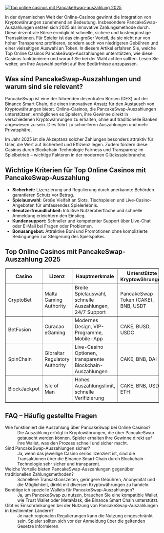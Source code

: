 [![Top online casinos mit PancakeSwap-auszahlung 2025](https://123-caf.pages.dev/gitsignup.png)](https://vrmoo.ru/Bt82HjjY)

<div>     <p>In der dynamischen Welt der Online-Casinos gewinnt die Integration von Kryptowährungen zunehmend an Bedeutung. Insbesondere PancakeSwap-Auszahlungen setzen sich 2025 als innovative Zahlungsmethode durch. Diese dezentrale Börse ermöglicht schnelle, sichere und kostengünstige Transaktionen. Für Spieler ist das ein großer Vorteil, da sie nicht nur von hoher Transparenz profitieren, sondern auch von niedrigeren Gebühren und einer vielseitigen Auswahl an Token. In diesem Artikel erfahren Sie, welche Top Online Casinos PancakeSwap-Auszahlungen unterstützen, wie diese Casinos funktionieren und worauf Sie bei der Wahl achten sollten. Lesen Sie weiter, um Ihre Auswahl perfekt auf Ihre Bedürfnisse anzupassen.</p>    <h2>Was sind PancakeSwap-Auszahlungen und warum sind sie relevant?</h2>   <p>PancakeSwap ist eine der führenden dezentralen Börsen (DEX) auf der Binance Smart Chain, die einen innovativen Ansatz für den Austausch von Kryptowährungen bietet. Online-Casinos, die PancakeSwap-Auszahlungen unterstützen, ermöglichen es Spielern, ihre Gewinne direkt in verschiedenen Kryptowährungen zu erhalten, ohne auf traditionelle Banken angewiesen zu sein. Dies führt zu schnelleren Auszahlungen und mehr Privatsphäre.</p>   <p>Im Jahr 2025 ist die Akzeptanz solcher Zahlungen besonders attraktiv für User, die Wert auf Sicherheit und Effizienz legen. Zudem fördern diese Casinos durch Blockchain-Technologie Fairness und Transparenz im Spielbetrieb – wichtige Faktoren in der modernen Glücksspielbranche.</p>    <h2>Wichtige Kriterien für Top Online Casinos mit PancakeSwap-Auszahlung</h2>   <ul>     <li><strong>Sicherheit:</strong> Lizenzierung und Regulierung durch anerkannte Behörden garantieren Schutz vor Betrug.</li>     <li><strong>Spielauswahl:</strong> Große Vielfalt an Slots, Tischspielen und Live-Casino-Angeboten für umfassendes Spielerlebnis.</li>     <li><strong>Benutzerfreundlichkeit:</strong> Intuitive Nutzeroberfläche und schnelle Anmeldung erleichtern den Einstieg.</li>     <li><strong>Kundensupport:</strong> Schneller und kompetenter Support über Live-Chat oder E-Mail bei Fragen oder Problemen.</li>     <li><strong>Bonusangebot:</strong> Attraktive Boni und Promotionen ohne komplizierte Bedingungen zur Steigerung des Spielspaßes.</li>   </ul>    <h2>Top Online Casinos mit PancakeSwap-Auszahlung 2025</h2>   <table border="1" cellpadding="8" cellspacing="0">     <thead>       <tr>         <th>Casino</th>         <th>Lizenz</th>         <th>Hauptmerkmale</th>         <th>Unterstützte Kryptowährungen</th>       </tr>     </thead>     <tbody>       <tr>         <td>CryptoBet</td>         <td>Malta Gaming Authority</td>         <td>Breite Spielauswahl, schnelle Auszahlungen, 24/7 Support</td>         <td>PancakeSwap Token (CAKE), BNB, USDT</td>       </tr>       <tr>         <td>BetFusion</td>         <td>Curacao eGaming</td>         <td>Modernes Design, VIP-Programme, Mobile-App</td>         <td>CAKE, BUSD, USDC</td>       </tr>       <tr>         <td>SpinChain</td>         <td>Gibraltar Regulatory Authority</td>         <td>Live-Casino Optionen, transparente Blockchain-Auszahlungen</td>         <td>CAKE, BNB, DAI</td>       </tr>       <tr>         <td>BlockJackpot</td>         <td>Isle of Man</td>         <td>Hohes Auszahlungslimit, schnelle Verifizierung</td>         <td>CAKE, BNB, USDT, ETH</td>       </tr>     </tbody>   </table>    <h2>FAQ – Häufig gestellte Fragen</h2>   <dl>     <dt>Wie funktioniert die Auszahlung über PancakeSwap bei Online Casinos?</dt>     <dd>Die Auszahlung erfolgt in Kryptowährungen, die über PancakeSwap getauscht werden können. Spieler erhalten ihre Gewinne direkt auf ihre Wallet, was den Prozess schnell und sicher macht.</dd>      <dt>Sind PancakeSwap-Auszahlungen sicher?</dt>     <dd>Ja, wenn das jeweilige Casino seriös lizenziert ist, sind die Transaktionen über die Binance Smart Chain durch Blockchain-Technologie sehr sicher und transparent.</dd>      <dt>Welche Vorteile bieten PancakeSwap-Auszahlungen gegenüber traditionellen Zahlungsmethoden?</dt>     <dd>Schnellere Transaktionszeiten, geringere Gebühren, Anonymität und die Möglichkeit, direkt mit diversen Kryptowährungen zu handeln.</dd>      <dt>Benötige ich spezielle Wallets für PancakeSwap-Auszahlungen?</dt>     <dd>Ja, um PancakeSwap zu nutzen, brauchen Sie eine kompatible Wallet, wie Trust Wallet oder MetaMask, die Binance Smart Chain unterstützt.</dd>      <dt>Gibt es Einschränkungen bei der Nutzung von PancakeSwap-Auszahlungen in bestimmten Ländern?</dt>     <dd>Je nach regionalen Regulierungen kann die Nutzung eingeschränkt sein. Spieler sollten sich vor der Anmeldung über die geltenden Gesetze informieren.</dd>   </dl> </div>